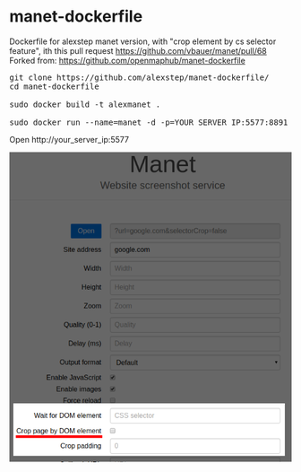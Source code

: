 # manet-dockerfile
Dockerfile for alexstep manet version, with "crop element by cs selector feature", ith this pull request https://github.com/vbauer/manet/pull/68
Forked from: https://github.com/openmaphub/manet-dockerfile

<pre>
git clone https://github.com/alexstep/manet-dockerfile/
cd manet-dockerfile

sudo docker build -t alexmanet .

sudo docker run --name=manet -d -p=YOUR_SERVER_IP:5577:8891 alexmanet
</pre>
Open http://your_server_ip:5577

<img src="https://github.com/alexstep/manet-dockerfile/blob/master/screenshot.png?raw=true">
